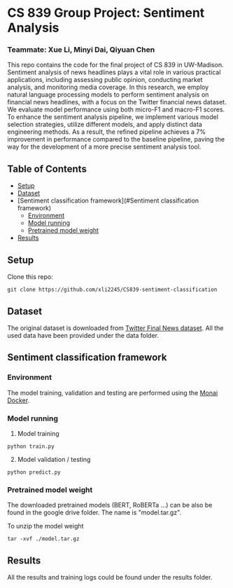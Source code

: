 # CS 839 Group Project: Sentiment Analysis
### Teammate: Xue Li, Minyi Dai, Qiyuan Chen
This repo contains the code for the final project of CS 839 in UW-Madison. Sentiment analysis of news headlines plays a vital role in various practical applications, including assessing public opinion, conducting market analysis, and monitoring media coverage. In this research, we employ natural language processing models to perform sentiment analysis on financial news headlines, with a focus on the Twitter financial news dataset. We evaluate model performance using both micro-F1 and macro-F1 scores. To enhance the sentiment analysis pipeline, we implement various model selection strategies, utilize different models, and apply distinct data engineering methods. As a result, the refined pipeline achieves a 7% improvement in performance compared to the baseline pipeline, paving the way for the development of a more precise sentiment analysis tool.
## Table of Contents
- [Setup](#setup)
- [Dataset](#dataset)
- [Sentiment classification framework](#Sentiment classification framework)
  - [Environment](#environment)
  - [Model running](#model-running)
  - [Pretrained model weight](#model-weight)
- [Results](#Results)
## Setup
Clone this repo:
```
git clone https://github.com/xli2245/CS839-sentiment-classification
```
## Dataset
The original dataset is downloaded from [Twitter Final News dataset](https://huggingface.co/datasets/zeroshot/twitter-financial-news-sentiment). All the used data have been provided under the data folder.

## Sentiment classification framework
### Environment
The model training, validation and testing are performed using the [Monai Docker](https://hub.docker.com/r/projectmonai/monai).
### Model running
1.  Model training
```
python train.py
```
2. Model validation / testing
```
python predict.py
```
### Pretrained model weight
The downloaded pretrained models (BERT, RoBERTa ...) can be also be found in the google drive folder. The name is "model.tar.gz".

To unzip the model weight
```
tar -xvf ./model.tar.gz
```

## Results
All the results and training logs could be found under the results folder.
